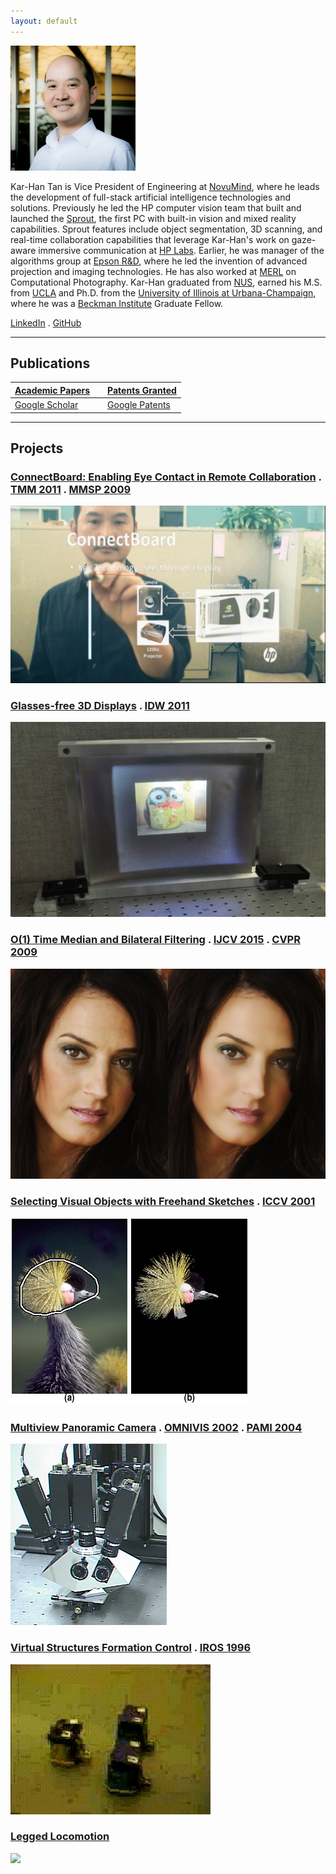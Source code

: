 ```yaml
---
layout: default
---
```


<img src="/assets/tkh.jpeg" height=200 width=200 /> 

Kar-Han Tan is Vice President of Engineering at [NovuMind](http://www.novumind.com), where he leads the development of full-stack artificial intelligence technologies and solutions. Previously he led the HP computer vision team that built and launched the [Sprout](https://www.forbes.com/sites/georgeanders/2014/10/29/if-da-vinci-had-a-desktop-it-would-be-hps-1899-sprout/#56a2db905081), the first PC with built-in vision and mixed reality capabilities. Sprout features include object segmentation, 3D scanning, and real-time collaboration capabilities that leverage Kar-Han's work on gaze-aware immersive communication at [HP Labs](http://www.hpl.hp.com/research/). Earlier, he was manager of the algorithms group at [Epson R&D](https://epson.com), where he led the invention of advanced projection and imaging technologies. He has also worked at [MERL](http://www.merl.com) on Computational Photography. Kar-Han graduated from [NUS](http://www.comp.nus.edu.sg), earned his M.S. from [UCLA](http://www.cs.ucla.edu) and Ph.D. from the [University of Illinois at Urbana-Champaign](http://vision.ai.illinois.edu), where he was a [Beckman Institute](https://beckman.illinois.edu/research/fellows-and-awards/graduate/alumni) Graduate Fellow. 

[LinkedIn](https://www.linkedin.com/in/karhantan) . [GitHub](https://github.com/karhan-tan)

------


## Publications

[Academic Papers](/Publications) | |  [Patents Granted](/patents) 
:---|:---|:---
[Google Scholar](https://scholar.google.com/citations?hl=en&user=Fz17zgcAAAAJ) |  | [Google Patents](https://patents.google.com/?inventor=kar-han+tan,Kar+Han+Tan&status=GRANT&clustered=false&sort=new&num=100)


------


## Projects 

### [ConnectBoard: Enabling Eye Contact in Remote Collaboration](/ConnectBoard) . [TMM 2011](/Publications/KarHanTan2011Connectboard.pdf) . [MMSP 2009](/Publications/KarHanTan2009Connectboard.pdf)

[![](/ConnectBoard/ConnectBoard.png)](/ConnectBoard)

### [Glasses-free 3D Displays](/C3D) . [IDW 2011](/Publications/KarHanTan2011Glasses-Free.pdf)

[![](/C3D/C3D_View.gif)](/C3D)

### [O(1) Time Median and Bilateral Filtering](/CTMBF) . [IJCV 2015](/Publications/KarHanTan2015Constant.pdf) . [CVPR 2009](/Publications/KarHanTan2009Real-time.pdf)

[![](/CTMBF/ctbf.jpg)](/CTMBF)

### [Selecting Visual Objects with Freehand Sketches](/Selection) . [ICCV 2001](/Publications/KarHanTan2001Selecting.pdf)

[![](/Selection/selection_files/fig01.jpeg)](/Selection)

### [Multiview Panoramic Camera](/Pyramid) . [OMNIVIS 2002](/Publications/KarHanTan2002Multiview.pdf) . [PAMI 2004](/Publications/KarHanTan2004Multiview.pdf)

[![](/Pyramid/camera_files/spam_setup.jpeg)](/Pyramid)

### [Virtual Structures Formation Control](/VS) . [IROS 1996](/Publications/KarHanTan1996Virtual.pdf) 

[![](/assets/mif_qt4.gif)](/VS)

### [Legged Locomotion](/Legged)

[![](/assets/Walking.gif)](/Legged)

